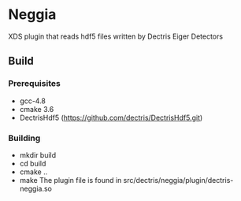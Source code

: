 Neggia
===========

XDS plugin that reads hdf5 files written by Dectris Eiger Detectors

## Build
### Prerequisites
* gcc-4.8
* cmake 3.6
* DectrisHdf5 (https://github.com/dectris/DectrisHdf5.git)
### Building
* mkdir build
* cd build
* cmake ..
* make
The plugin file is found in src/dectris/neggia/plugin/dectris-neggia.so


